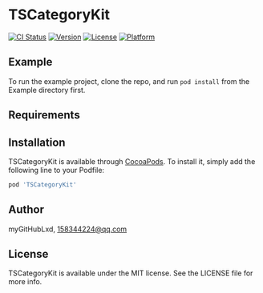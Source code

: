# TSCategoryKit

[![CI Status](https://img.shields.io/travis/myGitHubLxd/TSCategoryKit.svg?style=flat)](https://travis-ci.org/myGitHubLxd/TSCategoryKit)
[![Version](https://img.shields.io/cocoapods/v/TSCategoryKit.svg?style=flat)](https://cocoapods.org/pods/TSCategoryKit)
[![License](https://img.shields.io/cocoapods/l/TSCategoryKit.svg?style=flat)](https://cocoapods.org/pods/TSCategoryKit)
[![Platform](https://img.shields.io/cocoapods/p/TSCategoryKit.svg?style=flat)](https://cocoapods.org/pods/TSCategoryKit)

## Example

To run the example project, clone the repo, and run `pod install` from the Example directory first.

## Requirements

## Installation

TSCategoryKit is available through [CocoaPods](https://cocoapods.org). To install
it, simply add the following line to your Podfile:

```ruby
pod 'TSCategoryKit'
```

## Author

myGitHubLxd, 158344224@qq.com

## License

TSCategoryKit is available under the MIT license. See the LICENSE file for more info.
